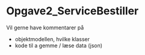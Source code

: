 # Opgave2_ServiceBestiller

Vil gerne have kommentarer på

- objektmodellen, hvilke klasser
- kode til a gemme / læse data (json)
